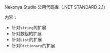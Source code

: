 Nekonya Studio 公用代码库（.NET STANDARD 2.1）

内容：

- 针对`string`的扩展
- 针对数组的扩展
- 针对`List`的扩展
- 针对`Dictionary`的扩展